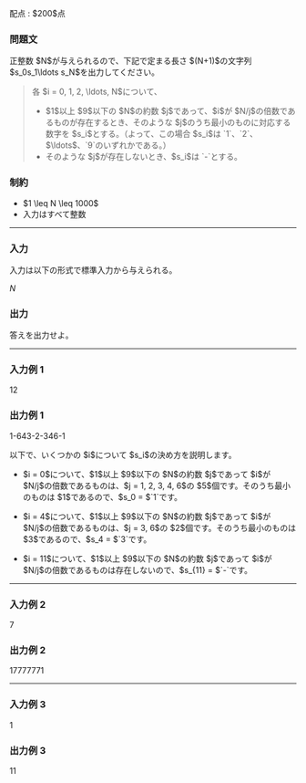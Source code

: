 
<div>

<span>

<span>

<p>
配点 : $200$点
</p>

<div>

<section>

### **問題文**

<p>
正整数 $N$が与えられるので、下記で定まる長さ $(N+1)$の文字列 $s_0s_1\ldots s_N$を出力してください。
</p>

<blockquote>

<p>
各 $i = 0, 1, 2, \ldots, N$について、
</p>

<ul>

<li>
$1$以上 $9$以下の $N$の約数 $j$であって、$i$が $N/j$の倍数であるものが存在するとき、そのような $j$のうち最小のものに対応する数字を $s_i$とする。（よって、この場合 $s_i$は `1`、`2`、$\ldots$、`9`のいずれかである。）
</li>

<li>
そのような $j$が存在しないとき、$s_i$は `-`とする。
</li>

</ul>

</blockquote>

</section>

</div>

<div>

<section>

### **制約**

<ul>

<li>
$1 \leq N \leq 1000$
</li>

<li>
入力はすべて整数
</li>

</ul>

</section>

</div>

---

<div>

<div>

<section>

### **入力**

<p>
入力は以下の形式で標準入力から与えられる。
</p>

<div>

$N$
</div>

</section>

</div>

<div>

<section>

### **出力**

<p>
答えを出力せよ。
</p>

</section>

</div>

</div>

---

<div>

<section>

### **入力例 1**

<div>

12

</div>

</section>

</div>

<div>

<section>

### **出力例 1**

<div>

1-643-2-346-1

</div>

<p>
以下で、いくつかの $i$について $s_i$の決め方を説明します。
</p>

<ul>

<li>

<p>
$i = 0$について、$1$以上 $9$以下の $N$の約数 $j$であって $i$が $N/j$の倍数であるものは、$j = 1, 2, 3, 4, 6$の $5$個です。そのうち最小のものは $1$であるので、$s_0 = $`1`です。
</p>

</li>

<li>

<p>
$i = 4$について、$1$以上 $9$以下の $N$の約数 $j$であって $i$が $N/j$の倍数であるものは、$j = 3, 6$の $2$個です。そのうち最小のものは $3$であるので、$s_4 = $`3`です。
</p>

</li>

<li>

<p>
$i = 11$について、$1$以上 $9$以下の $N$の約数 $j$であって $i$が $N/j$の倍数であるものは存在しないので、$s_{11} = $`-`です。
</p>

</li>

</ul>

</section>

</div>

---

<div>

<section>

### **入力例 2**

<div>

7

</div>

</section>

</div>

<div>

<section>

### **出力例 2**

<div>

17777771

</div>

</section>

</div>

---

<div>

<section>

### **入力例 3**

<div>

1

</div>

</section>

</div>

<div>

<section>

### **出力例 3**

<div>

11

</div>

</section>

</div>

</span>

</span>

</div>
